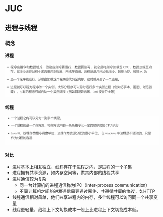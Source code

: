 # JUC

## 进程与线程

### 概念

#### 进程

![image-20210709162211564](juc.assets/image-20210709162211564.png)	

#### 线程

![image-20210709162235334](juc.assets/image-20210709162235334.png)	

#### 对比

- 进程基本上相互独立，线程存在于进程之内，是进程的一个子集
- 进程拥有共享资源，如内存空间等，供其内部的线程共享
- 进程通信较为复杂
  - 同一台计算机的进程通信称为IPC（inter-process communication）
  - 不同计算机之间的进程通信需要通过网络，并遵循共同的协议，如HTTP
- 线程通信相对简单，他们共享进程内的内存，多个线程可以访问同一个共享变量
- 线程更轻量，线程上下文切换成本一般上比进程上下文切换成本低。